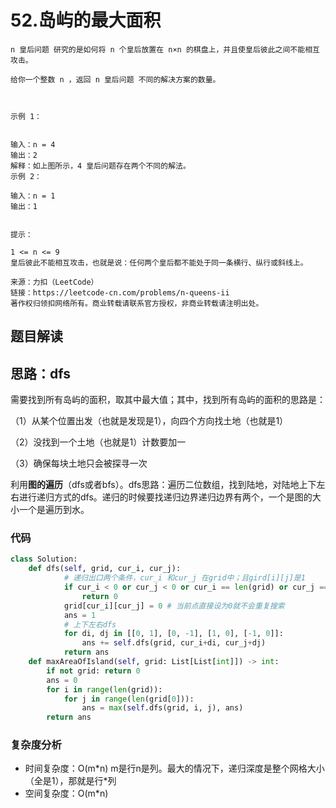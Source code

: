 # **52.岛屿的最大面积**

~~~typora
n 皇后问题 研究的是如何将 n 个皇后放置在 n×n 的棋盘上，并且使皇后彼此之间不能相互攻击。

给你一个整数 n ，返回 n 皇后问题 不同的解决方案的数量。

 

示例 1：


输入：n = 4
输出：2
解释：如上图所示，4 皇后问题存在两个不同的解法。
示例 2：

输入：n = 1
输出：1
 

提示：

1 <= n <= 9
皇后彼此不能相互攻击，也就是说：任何两个皇后都不能处于同一条横行、纵行或斜线上。

来源：力扣（LeetCode）
链接：https://leetcode-cn.com/problems/n-queens-ii
著作权归领扣网络所有。商业转载请联系官方授权，非商业转载请注明出处。
~~~

## 题目解读



## 思路：dfs

需要找到所有岛屿的面积，取其中最大值；其中，找到所有岛屿的面积的思路是：

（1）从某个位置出发（也就是发现是1），向四个方向找土地（也就是1）

（2）没找到一个土地（也就是1）计数要加一

（3）确保每块土地只会被探寻一次

利用**图的遍历**（dfs或者bfs）。dfs思路：遍历二位数组，找到陆地，对陆地上下左右进行递归方式的dfs。递归的时候要找递归边界递归边界有两个，一个是图的大小一个是遍历到水。

### 代码

~~~python
class Solution:
    def dfs(self, grid, cur_i, cur_j):
            # 递归出口两个条件，cur_i 和cur_j 在grid中；且gird[i][j]是1
            if cur_i < 0 or cur_j < 0 or cur_i == len(grid) or cur_j == len(grid[0]) or grid[cur_i][cur_j] != 1:
                return 0
            grid[cur_i][cur_j] = 0 # 当前点直接设为0就不会重复搜索
            ans = 1
            # 上下左右dfs
            for di, dj in [[0, 1], [0, -1], [1, 0], [-1, 0]]:
                ans += self.dfs(grid, cur_i+di, cur_j+dj)
            return ans
    def maxAreaOfIsland(self, grid: List[List[int]]) -> int:
        if not grid: return 0
        ans = 0
        for i in range(len(grid)):
            for j in range(len(grid[0])):
                ans = max(self.dfs(grid, i, j), ans)
        return ans

~~~

### 复杂度分析

- 时间复杂度：O(m*n) m是行n是列。最大的情况下，递归深度是整个网格大小（全是1），那就是行\*列
- 空间复杂度：O(m*n)

